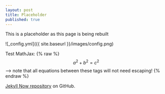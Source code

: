```yaml
---
layout: post
title: Placeholder
published: true
---
```


This is a placeholder as this page is being rebuilt

![_config.yml]({{ site.baseurl }}/images/config.png)

Test MathJax: 
{% raw %}
 $$a^2 + b^2 = c^2$$ --> note that all equations between these tags will not need escaping! 
{% endraw %}

 [Jekyll Now repository](https://github.com/barryclark/jekyll-now) on GitHub.
